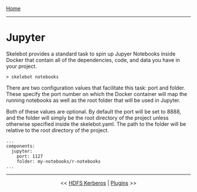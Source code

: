 [Home](index.md)

---

# Jupyter

Skelebot provides a standard task to spin up Jupyer Notebooks inside Docker that contain all of the dependencies, code, and data you have in your
project.

```
> skelebot notebooks
```

There are two configuration values that facilitate this task: port and folder. These specify the port number on which the Docker container will map the running notebooks as well as the root folder that will be used in Jupyter.

Both of these values are optional. By default the port will be set to 8888, and the folder will simply be the root directory of the project unless otherwise specified inside the skelebot.yaml. The path to the folder will be relative to the root directory of the project.

```
...
components:
  jupyter:
    port: 1127
    folder: my-notebooks/r-notebooks
...
```

---

<center><< <a href="hdfs-kerberos.html">HDFS Kerberos</a>  |  <a href="plugins.html">Plugins</a> >></center>
